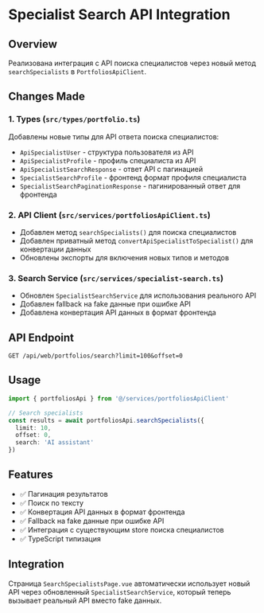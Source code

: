 # Specialist Search API Integration

## Overview
Реализована интеграция с API поиска специалистов через новый метод `searchSpecialists` в `PortfoliosApiClient`.

## Changes Made

### 1. Types (`src/types/portfolio.ts`)
Добавлены новые типы для API ответа поиска специалистов:
- `ApiSpecialistUser` - структура пользователя из API
- `ApiSpecialistProfile` - профиль специалиста из API
- `ApiSpecialistSearchResponse` - ответ API с пагинацией
- `SpecialistSearchProfile` - фронтенд формат профиля специалиста
- `SpecialistSearchPaginationResponse` - пагинированный ответ для фронтенда

### 2. API Client (`src/services/portfoliosApiClient.ts`)
- Добавлен метод `searchSpecialists()` для поиска специалистов
- Добавлен приватный метод `convertApiSpecialistToSpecialist()` для конвертации данных
- Обновлены экспорты для включения новых типов и методов

### 3. Search Service (`src/services/specialist-search.ts`)
- Обновлен `SpecialistSearchService` для использования реального API
- Добавлен fallback на fake данные при ошибке API
- Добавлена конвертация API данных в формат фронтенда

## API Endpoint
```
GET /api/web/portfolios/search?limit=100&offset=0
```

## Usage
```typescript
import { portfoliosApi } from '@/services/portfoliosApiClient'

// Search specialists
const results = await portfoliosApi.searchSpecialists({
  limit: 10,
  offset: 0,
  search: 'AI assistant'
})
```

## Features
- ✅ Пагинация результатов
- ✅ Поиск по тексту
- ✅ Конвертация API данных в формат фронтенда
- ✅ Fallback на fake данные при ошибке API
- ✅ Интеграция с существующим store поиска специалистов
- ✅ TypeScript типизация

## Integration
Страница `SearchSpecialistsPage.vue` автоматически использует новый API через обновленный `SpecialistSearchService`, который теперь вызывает реальный API вместо fake данных.
